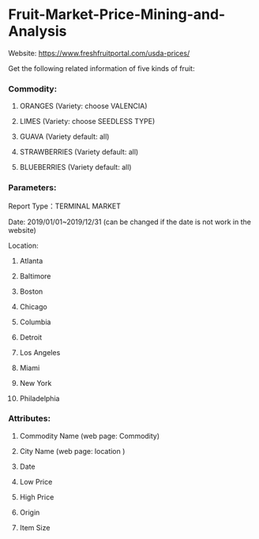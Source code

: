 # Fruit-Market-Price-Mining-and-Analysis
Website: https://www.freshfruitportal.com/usda-prices/

Get the following related information of five kinds of fruit:



### Commodity:

1.	ORANGES (Variety: choose VALENCIA)

2.	LIMES (Variety: choose SEEDLESS TYPE)

3.	GUAVA (Variety default: all)

4.	STRAWBERRIES (Variety default: all)

5.	BLUEBERRIES (Variety default: all)



### Parameters:

Report Type：TERMINAL MARKET

Date: 2019/01/01~2019/12/31 (can be changed if the date is not work in the website)

Location: 

1.	Atlanta

2.	Baltimore

3.	Boston

4.	Chicago

5.	Columbia

6.	Detroit

7.	Los Angeles

8.	Miami

9.	New York

10.	Philadelphia



### Attributes:

1.	Commodity Name (web page: Commodity)

2.	City Name (web page: location )

3.	Date 

4.	Low Price

5.	High Price

6.	Origin

7.	Item Size
